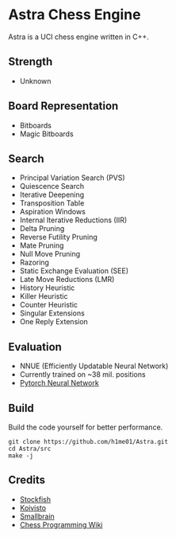 # Astra Chess Engine

Astra is a UCI chess engine written in C++.

## Strength
- Unknown

## Board Representation
- Bitboards
- Magic Bitboards

## Search
- Principal Variation Search (PVS)
- Quiescence Search
- Iterative Deepening
- Transposition Table
- Aspiration Windows
- Internal Iterative Reductions (IIR)
- Delta Pruning
- Reverse Futility Pruning
- Mate Pruning
- Null Move Pruning
- Razoring
- Static Exchange Evaluation (SEE)
- Late Move Reductions (LMR)
- History Heuristic
- Killer Heuristic
- Counter Heuristic
- Singular Extensions
- One Reply Extension

## Evaluation
- NNUE (Efficiently Updatable Neural Network)
- Currently trained on ~38 mil. positions
- [Pytorch Neural Network](https://github.com/h1me01/Pytorch-Neural-Network)

## Build
Build the code yourself for better performance.
```
git clone https://github.com/h1me01/Astra.git
cd Astra/src
make -j
```

## Credits
- [Stockfish](https://github.com/official-stockfish/Stockfish)
- [Koivisto](https://github.com/Luecx/Koivisto)
- [Smallbrain](https://github.com/Disservin/Smallbrain)
- [Chess Programming Wiki](https://www.chessprogramming.org/Main_Page)
